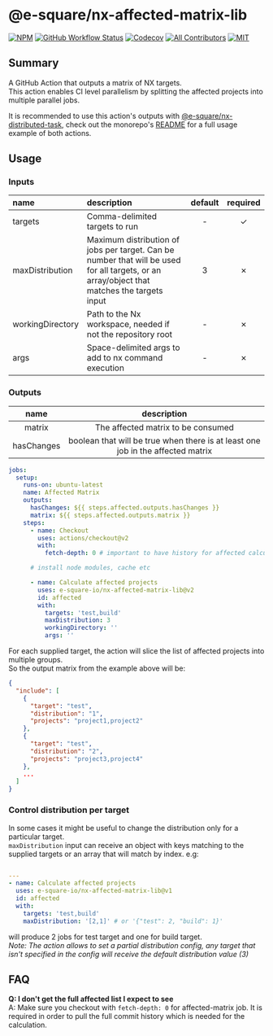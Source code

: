 # @e-square/nx-affected-matrix-lib

[![NPM](https://img.shields.io/github/package-json/v/e-square-io/nx-affected-matrix?&logo=npm&style=flat-square)]()
[![GitHub Workflow Status](https://img.shields.io/github/workflow/status/e-square-io/nx-github-actions/Main%20Workflow/main?event=push&logo=github&style=flat-square)](https://github.com/e-square-io/nx-github-actions/actions/workflows/main.yml)
[![Codecov](https://img.shields.io/codecov/c/github/e-square-io/nx-github-actions?logo=codecov&style=flat-square&token=PVPVUJAD1X)](https://app.codecov.io/gh/e-square-io/nx-github-actions)
[![All Contributors](https://img.shields.io/badge/all_contributors-1-orange.svg?style=flat-square)](https://github.com/e-square-io/nx-github-actions#contributors-)
[![MIT](https://img.shields.io/packagist/l/doctrine/orm.svg?style=flat-square)](https://github.com/e-square-io/nx-github-actions/blob/main/LICENSE)

## Summary

A GitHub Action that outputs a matrix of NX targets.  
This action enables CI level parallelism by splitting the affected projects into multiple parallel jobs.

It is recommended to use this action's outputs with [@e-square/nx-distributed-task](https://github.com/marketplace/actions/nx-distributed-task),
check out the monorepo's [README](https://github.com/e-square-io/nx-github-actions#usage) for a full usage example of both actions.

## Usage

### Inputs

| name             | description                                                                                                                                 | default | required |
| :--------------- | :------------------------------------------------------------------------------------------------------------------------------------------ | :-----: | :------: |
| targets          | Comma-delimited targets to run                                                                                                              |    -    | &check;  |
| maxDistribution  | Maximum distribution of jobs per target. Can be number that will be used for all targets, or an array/object that matches the targets input |    3    | &cross;  |
| workingDirectory | Path to the Nx workspace, needed if not the repository root                                                                                 |    -    | &cross;  |
| args             | Space-delimited args to add to nx command execution                                                                                         |    -    | &cross;  |

### Outputs

|    name    |                                   description                                   |
| :--------: | :-----------------------------------------------------------------------------: |
|   matrix   |                       The affected matrix to be consumed                        |
| hasChanges | boolean that will be true when there is at least one job in the affected matrix |

```yaml
jobs:
  setup:
    runs-on: ubuntu-latest
    name: Affected Matrix
    outputs:
      hasChanges: ${{ steps.affected.outputs.hasChanges }}
      matrix: ${{ steps.affected.outputs.matrix }}
    steps:
      - name: Checkout
        uses: actions/checkout@v2
        with:
          fetch-depth: 0 # important to have history for affected calculation

      # install node modules, cache etc

      - name: Calculate affected projects
        uses: e-square-io/nx-affected-matrix-lib@v2
        id: affected
        with:
          targets: 'test,build'
          maxDistribution: 3
          workingDirectory: ''
          args: ''
```

For each supplied target, the action will slice the list of affected projects into multiple groups.  
So the output matrix from the example above will be:

```json
{
  "include": [
    {
      "target": "test",
      "distribution": "1",
      "projects": "project1,project2"
    },
    {
      "target": "test",
      "distribution": "2",
      "projects": "project3,project4"
    },
    ...
  ]
}
```

### Control distribution per target

In some cases it might be useful to change the distribution only for a particular target.  
`maxDistribution` input can receive an object with keys matching to the supplied targets or an array that will match by index. e.g:

```yaml

---
- name: Calculate affected projects
  uses: e-square-io/nx-affected-matrix-lib@v1
  id: affected
  with:
    targets: 'test,build'
    maxDistribution: '[2,1]' # or '{"test": 2, "build": 1}'
```

will produce 2 jobs for test target and one for build target.  
_Note: The action allows to set a partial distribution config, any target that isn't specified in the config will receive the default distribution value (3)_

## FAQ

**Q: I don't get the full affected list I expect to see**  
A: Make sure you checkout with `fetch-depth: 0` for affected-matrix job. It is required in order to pull the full commit history which is needed for the calculation.
